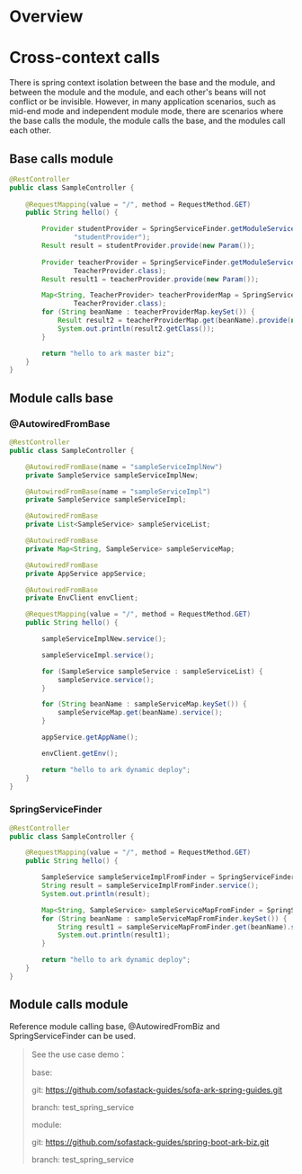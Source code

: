 # Overview

# Cross-context calls

There is spring context isolation between the base and the module, and between the module and the module, and each other's beans will not conflict or be invisible. However, in many application scenarios, such as mid-end mode and independent module mode, there are scenarios where the base calls the module, the module calls the base, and the modules call each other.

## Base calls module

```java
@RestController
public class SampleController {
    
    @RequestMapping(value = "/", method = RequestMethod.GET)
    public String hello() {

        Provider studentProvider = SpringServiceFinder.getModuleService("spring-boot-ark-biz", "0.0.1-SNAPSHOT",
                "studentProvider");
        Result result = studentProvider.provide(new Param());
        
        Provider teacherProvider = SpringServiceFinder.getModuleService("spring-boot-ark-biz", "0.0.1-SNAPSHOT",
                TeacherProvider.class);
        Result result1 = teacherProvider.provide(new Param());

        Map<String, TeacherProvider> teacherProviderMap = SpringServiceFinder.listModuleServices("spring-boot-ark-biz", "0.0.1-SNAPSHOT",
                TeacherProvider.class);
        for (String beanName : teacherProviderMap.keySet()) {
            Result result2 = teacherProviderMap.get(beanName).provide(new Param());
            System.out.println(result2.getClass());
        }

        return "hello to ark master biz";
    }
}
```

## Module calls base

### @AutowiredFromBase

```java
@RestController
public class SampleController {

    @AutowiredFromBase(name = "sampleServiceImplNew")
    private SampleService sampleServiceImplNew;

    @AutowiredFromBase(name = "sampleServiceImpl")
    private SampleService sampleServiceImpl;

    @AutowiredFromBase
    private List<SampleService> sampleServiceList;

    @AutowiredFromBase
    private Map<String, SampleService> sampleServiceMap;

    @AutowiredFromBase
    private AppService appService;

    @AutowiredFromBase
    private EnvClient envClient;

    @RequestMapping(value = "/", method = RequestMethod.GET)
    public String hello() {

        sampleServiceImplNew.service();

        sampleServiceImpl.service();

        for (SampleService sampleService : sampleServiceList) {
            sampleService.service();
        }

        for (String beanName : sampleServiceMap.keySet()) {
            sampleServiceMap.get(beanName).service();
        }

        appService.getAppName();

        envClient.getEnv();

        return "hello to ark dynamic deploy";
    }
}
```

### SpringServiceFinder

```java
@RestController
public class SampleController {

    @RequestMapping(value = "/", method = RequestMethod.GET)
    public String hello() {

        SampleService sampleServiceImplFromFinder = SpringServiceFinder.getBaseService("sampleServiceImpl");
        String result = sampleServiceImplFromFinder.service();
        System.out.println(result);

        Map<String, SampleService> sampleServiceMapFromFinder = SpringServiceFinder.listBaseServices(SampleService.class);
        for (String beanName : sampleServiceMapFromFinder.keySet()) {
            String result1 = sampleServiceMapFromFinder.get(beanName).service();
            System.out.println(result1);
        }

        return "hello to ark dynamic deploy";
    }
}
```

## Module calls module

Reference module calling base, @AutowiredFromBiz and SpringServiceFinder can be used.


> See the use case demo：
> 
> base:
> 
> git:  https://github.com/sofastack-guides/sofa-ark-spring-guides.git
> 
> branch: test_spring_service
> 
> module:
> 
> git:  https://github.com/sofastack-guides/spring-boot-ark-biz.git
> 
> branch: test_spring_service

